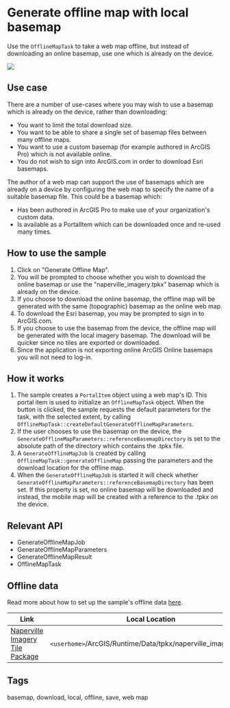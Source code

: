 # Generate offline map with local basemap

Use the `OfflineMapTask` to take a web map offline, but instead of downloading an online basemap, use one which is already on the device.

![](screenshot.png)

## Use case

There are a number of use-cases where you may wish to use a basemap which is already on the device, rather than downloading:

* You want to limit the total download size.
* You want to be able to share a single set of basemap files between many offline maps.
* You want to use a custom basemap (for example authored in ArcGIS Pro) which is not available online.
* You do not wish to sign into ArcGIS.com in order to download Esri basemaps.

The author of a web map can support the use of basemaps which are already on a device by configuring the web map to specify the name of a suitable basemap file. This could be a basemap which:

* Has been authored in ArcGIS Pro to make use of your organization's custom data.
* Is available as a PortalItem which can be downloaded once and re-used many times.

## How to use the sample

1. Click on "Generate Offline Map".
2. You will be prompted to choose whether you wish to download the online basemap or use the "naperville_imagery.tpkx" basemap which is already on the device.
3. If you choose to download the online basemap, the offline map will be generated with the same (topographic) basemap as the online web map.
4. To download the Esri basemap, you may be prompted to sign in to ArcGIS.com.
5. If you choose to use the basemap from the device, the offline map will be generated with the local imagery basemap. The download will be quicker since no tiles are exported or downloaded.
6. Since the application is not exporting online ArcGIS Online basemaps you will not need to log-in.

## How it works

1. The sample creates a `PortalItem` object using a web map's ID. This portal item is used to initialize an `OfflineMapTask` object. When the button is clicked, the sample requests the default parameters for the task, with the selected extent, by calling `OfflineMapTask::createDefaultGenerateOfflineMapParameters`.
2. If the user chooses to use the basemap on the device, the `GenerateOfflineMapParameters::referenceBasemapDirectory` is set to the absolute path of the directory which contains the .tpkx file.
3. A `GenerateOfflineMapJob` is created by calling `OfflineMapTask::generateOfflineMap` passing the parameters and the download location for the offline map.
4. When the `GenerateOfflineMapJob` is started it will check whether `GenerateOfflineMapParameters::referenceBasemapDirectory` has been set. If this property is set, no online basemap will be downloaded and instead, the mobile map will be created with a reference to the .tpkx on the device.

## Relevant API

* GenerateOfflineMapJob
* GenerateOfflineMapParameters
* GenerateOfflineMapResult
* OfflineMapTask

## Offline data

Read more about how to set up the sample's offline data [here](http://links.esri.com/ArcGISRuntimeQtSamples#use-offline-data-in-the-samples).

Link | Local Location
---------|-------|
|[Naperville Imagery Tile Package](https://www.arcgis.com/home/item.html?id=85282f2aaa2844d8935cdb8722e22a93)| `<userhome>`/ArcGIS/Runtime/Data/tpkx/naperville_imagery.tpkx |

## Tags

basemap, download, local, offline, save, web map
